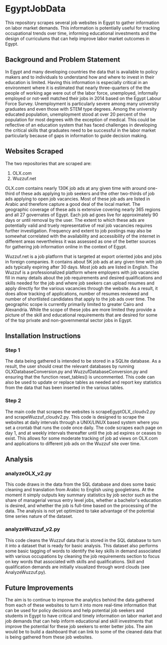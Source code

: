 # EgyptJobData

This repository scrapes several job websites in Egypt to gather information on labor market demands.  This information is potentially useful for tracking occupational trends over time, informing educational investments and the design of curriculums that can help improve labor market outcomes in Egypt.  

## Background and Problem Statement

In Egypt and many developing countries the data that is available to policy makers and to individuals to understand how and where to invest in their education is limited.  Having this information is especially critical in an environment where it is estimated that nearly three-quarters of the the people of working age were out of the labor force, unemployed, informally employed or not-well matched their jobs in 2014 based on the Egypt Labour Force Survey.  Unemployment is particularly severe among many university graduates and even those with STEM type degrees.  Among the university educated population, unemployment stood at over 20 percent of the population for most degrees with the exception of medical.  This could be reflective of an education system that has faced challenges in developing the critical skills that graduates need to be successful in the labor market particularly because of gaps in information to guide decision making.

## Websites Scraped

The two repositories that are scraped are:

1. OLX.com
2. Wuzzuf.net

OLX.com contains nearly 130K job ads at any given time with around one-third of these ads applying to job seekers and the other two-thirds of job ads applying to open job vacancies.  Most of these job ads are listed in Arabic and therefore capture a good deal of the local market.  The geographic coverage of these ads is extensive covering nearly 365 regions and all 27 governates of Egypt. Each job ad goes live for approximately 90 days or until removal by the user.  The extent to which these ads are potentially valid and truely representative of real job vacancies requires further investigation.  Frequency and extent to job postings may also be somewhat correlated with the availability and accessibility of the internet in different areas nevertheless it was assessed as one of the better sources for gathering job information online in the context of Egypt.

Wuzzuf.net is a job platform that is targeted at export oriented jobs and jobs in foreign companies.  It contains about 5K job ads at any given time with job ads typically expiring after 30 days.  Most job ads are listed in English.  The Wuzzuf is a professionalized platform where employers with job vacancies fill in many details about the job requirements and desired qualifications and skills needed for the job and where job seekers can upload resumes and apply directly for the various vacancies through the website.  As a result, it does allow tracking of applications, number of resumes reviewed and number of shortlisted candidates that apply to the job ads over time.  The geographic scope is currently primarily limited to greater Cairo and Alexandria.  While the scope of these jobs are more limited they provide a picture of the skill and educational requirements that are desired for some of the top private and non-governmental sector jobs in Egypt.

## Installation Instructions

### Step 1

The data being gathered is intended to be stored in a SQLite database.  As a result, the user should creat the relevant databases by running OLXDatabaseConversion.py and WuzzufDatabaseConversion.py and ensuring that the function reset_tables() is uncommented.  This code can also be used to update or replace tables as needed and report key statistics from the data that has been inserted in the various tables.

### Step 2

The main code that scrapes the websites is scrapeEgyptOLX_cloudv2.py and scrapeWuzzuf_cloudv2.py.  This code is designed to scrape the websites at daily intervals through a UNIX/LINUX based system where you set a crontab that runs the code once daily.  The code scrapes each page on day 1, and at weekly intervals thereafter until the job ad expires or ceases to exist.  This allows for some moderate tracking of job ad views on OLX.com and applications to different job ads on the Wuzzuf site over time.

## Analysis

### analyzeOLX_v2.py

This code draws in the data from the SQL database and does some basic cleaning and translation from Arabic to English using googletrans.  At the moment it simply outputs key summary statistics by job sector such as the share of managerial versus entry level jobs, whether a bachelor's education is desired, and whether the job is full-time based on the processing of the data.  The analysis is not yet optimized to take advantage of the potential time series nature of the dataset.

### analyzeWuzzuf_v2.py

This code cleans the Wuzzuf data that is stored in the SQL database to turn it into a dataset that is ready for basic analysis.  This dataset also performs some basic tagging of words to identify the key skills in demand associated with various occupations by cleaning the job requirements section to focus on key words that associated with skills and qualifications.  Skill and qualification demands are initially visualized through word clouds (see AnalyzeWuzzuf.py).

## Future Improvements

The aim is to continue to improve the analytics behind the data gathered from each of these websites to turn it into more real-time information that can be used for policy decisions and help potential job seekers and students in Egypt to have critical and timely information on labor market and job demands that can help inform educational and skill investments that improve the potential for these job seekers to enter better jobs.  The aim would be to build a dashboard that can link to some of the cleaned data that is being gathered from these job websites.
